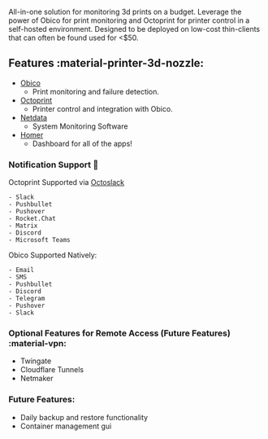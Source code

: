 All-in-one solution for monitoring 3d prints on a budget. Leverage the power of Obico for print monitoring and Octoprint for printer control in a self-hosted environment. Designed to be deployed on low-cost thin-clients that can often be found used for <$50.

## Features :material-printer-3d-nozzle:
- [Obico](https://www.obico.io/)
    - Print monitoring and failure detection.
- [Octoprint](https://octoprint.org/)
    - Printer control and integration with Obico.
- [Netdata](https://www.netdata.cloud/)
    - System Monitoring Software
- [Homer](https://github.com/bastienwirtz/homer)
    - Dashboard for all of the apps!

### Notification Support :rocket:
Octoprint Supported via [Octoslack](https://plugins.octoprint.org/plugins/Octoslack/)

    - Slack
    - Pushbullet
    - Pushover
    - Rocket.Chat
    - Matrix
    - Discord
    - Microsoft Teams

Obico Supported Natively:

    - Email
    - SMS
    - Pushbullet
    - Discord
    - Telegram
    - Pushover
    - Slack

### Optional Features for Remote Access (Future Features) :material-vpn:
- Twingate
- Cloudflare Tunnels
- Netmaker

### Future Features:
- Daily backup and restore functionality
- Container management gui
